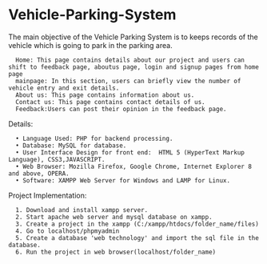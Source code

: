 # Vehicle-Parking-System


The main objective of the Vehicle Parking  System is to keeps records of the vehicle which is going to park in the parking area.
      
      Home: This page contains details about our project and users can shift to feedback page, aboutus page, login and signup pages from home page
      mainpage: In this section, users can briefly view the number of vehicle entry and exit details.
      About us: This page contains information about us.
      Contact us: This page contains contact details of us.
      Feedback:Users can post their opinion in the feedback page.


Details:

      •	Language Used: PHP for backend processing.
      •	Database: MySQL for database.
      •	User Interface Design for front end:  HTML 5 (HyperText Markup Language), CSS3,JAVASCRIPT.
      •	Web Browser: Mozilla Firefox, Google Chrome, Internet Explorer 8 and above, OPERA.
      •	Software: XAMPP Web Server for Windows and LAMP for Linux.


Project Implementation:

      1. Download and install xampp server.
      2. Start apache web server and mysql database on xampp.
      3. Create a project in the xampp (C:/xampp/htdocs/folder_name/files)
      4. Go to localhost/phpmyadmin
      5. Create a database 'web technology' and import the sql file in the database.
      6. Run the project in web browser(localhost/folder_name)


